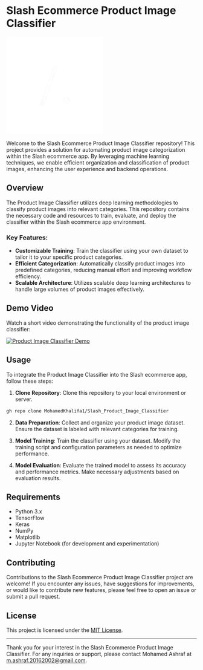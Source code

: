 # Slash Ecommerce Product Image Classifier

![Slash Ecommerce](Slash-Seller-Logo.webp)

Welcome to the Slash Ecommerce Product Image Classifier repository! This project provides a solution for automating product image categorization within the Slash ecommerce app. By leveraging machine learning techniques, we enable efficient organization and classification of product images, enhancing the user experience and backend operations.

## Overview

The Product Image Classifier utilizes deep learning methodologies to classify product images into relevant categories. This repository contains the necessary code and resources to train, evaluate, and deploy the classifier within the Slash ecommerce app environment.

### Key Features:
- **Customizable Training**: Train the classifier using your own dataset to tailor it to your specific product categories.
- **Efficient Categorization**: Automatically classify product images into predefined categories, reducing manual effort and improving workflow efficiency.
- **Scalable Architecture**: Utilizes scalable deep learning architectures to handle large volumes of product images effectively.

## Demo Video

Watch a short video demonstrating the functionality of the product image classifier:

[![Product Image Classifier Demo](https://img.youtube.com/vi/UtdbjdD0R-c/0.jpg)](https://www.youtube.com/watch?v=UtdbjdD0R-c)

## Usage

To integrate the Product Image Classifier into the Slash ecommerce app, follow these steps:

1. **Clone Repository**: Clone this repository to your local environment or server.

```bash
gh repo clone MohamedKhalifa1/Slash_Product_Image_Classifier
```

2. **Data Preparation**: Collect and organize your product image dataset. Ensure the dataset is labeled with relevant categories for training.

3. **Model Training**: Train the classifier using your dataset. Modify the training script and configuration parameters as needed to optimize performance.

4. **Model Evaluation**: Evaluate the trained model to assess its accuracy and performance metrics. Make necessary adjustments based on evaluation results.


## Requirements

- Python 3.x
- TensorFlow
- Keras
- NumPy
- Matplotlib
- Jupyter Notebook (for development and experimentation)


## Contributing

Contributions to the Slash Ecommerce Product Image Classifier project are welcome! If you encounter any issues, have suggestions for improvements, or would like to contribute new features, please feel free to open an issue or submit a pull request.

## License

This project is licensed under the [MIT License](LICENSE).

---

Thank you for your interest in the Slash Ecommerce Product Image Classifier. For any inquiries or support, please contact Mohamed Ashraf at [m.ashraf.20162002@gmail.com](mailto:m.ashraf.20162002@gmail.com).
